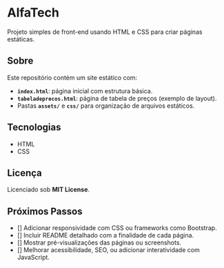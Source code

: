 # AlfaTech

Projeto simples de front-end usando HTML e CSS para criar páginas estáticas.

##  Sobre

Este repositório contém um site estático com:
- **`index.html`**: página inicial com estrutura básica.
- **`tabeladeprecos.html`**: página de tabela de preços (exemplo de layout).
- Pastas **`assets/`** e **`css/`** para organização de arquivos estáticos.

##  Tecnologias
- HTML
- CSS

##  Licença
Licenciado sob **MIT License**.

##  Próximos Passos
- [] Adicionar responsividade com CSS ou frameworks como Bootstrap.
- [] Incluir README detalhado com a finalidade de cada página.
- [] Mostrar pré-visualizações das páginas ou screenshots.
- [] Melhorar acessibilidade, SEO, ou adicionar interatividade com JavaScript.
